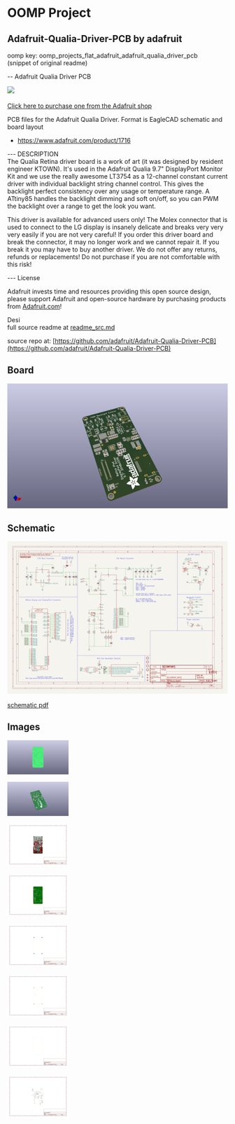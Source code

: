 # OOMP Project  
## Adafruit-Qualia-Driver-PCB  by adafruit  
  
oomp key: oomp_projects_flat_adafruit_adafruit_qualia_driver_pcb  
(snippet of original readme)  
  
-- Adafruit Qualia Driver PCB  
  
<a href="http://www.adafruit.com/products/1716"><img src="assets/image.jpg?raw=true" width="500px"><br/>  
Click here to purchase one from the Adafruit shop</a>  
  
PCB files for the Adafruit Qualia Driver. Format is EagleCAD schematic and board layout  
* https://www.adafruit.com/product/1716  
  
--- DESCRIPTION  
The Qualia Retina driver board is a work of art (it was designed by resident engineer KTOWN). It's used in the Adafruit Qualia 9.7" DisplayPort Monitor Kit and we use the really awesome LT3754 as a 12-channel constant current driver with individual backlight string channel control. This gives the backlight perfect consistency over any usage or temperature range. A ATtiny85 handles the backlight dimming and soft on/off, so you can PWM the backlight over a range to get the look you want.  
  
This driver is available for advanced users only! The Molex connector that is used to connect to the LG display is insanely delicate and breaks very very very easily if you are not very careful! If you order this driver board and break the connector, it may no longer work and we cannot repair it. If you break it you may have to buy another driver. We do not offer any returns, refunds or replacements! Do not purchase if you are not comfortable with this risk!  
  
--- License  
  
Adafruit invests time and resources providing this open source design, please support Adafruit and open-source hardware by purchasing products from [Adafruit.com](https://www.adafruit.com)!  
  
Desi  
  full source readme at [readme_src.md](readme_src.md)  
  
source repo at: [https://github.com/adafruit/Adafruit-Qualia-Driver-PCB](https://github.com/adafruit/Adafruit-Qualia-Driver-PCB)  
## Board  
  
[![working_3d.png](working_3d_600.png)](working_3d.png)  
## Schematic  
  
[![working_schematic.png](working_schematic_600.png)](working_schematic.png)  
  
[schematic pdf](working_schematic.pdf)  
## Images  
  
[![working_3D_bottom.png](working_3D_bottom_140.png)](working_3D_bottom.png)  
  
[![working_3D_top.png](working_3D_top_140.png)](working_3D_top.png)  
  
[![working_assembly_page_01.png](working_assembly_page_01_140.png)](working_assembly_page_01.png)  
  
[![working_assembly_page_02.png](working_assembly_page_02_140.png)](working_assembly_page_02.png)  
  
[![working_assembly_page_03.png](working_assembly_page_03_140.png)](working_assembly_page_03.png)  
  
[![working_assembly_page_04.png](working_assembly_page_04_140.png)](working_assembly_page_04.png)  
  
[![working_assembly_page_05.png](working_assembly_page_05_140.png)](working_assembly_page_05.png)  
  
[![working_assembly_page_06.png](working_assembly_page_06_140.png)](working_assembly_page_06.png)  

